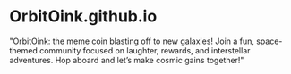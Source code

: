 # OrbitOink.github.io
"OrbitOink: the meme coin blasting off to new galaxies! Join a fun, space-themed community focused on laughter, rewards, and interstellar adventures. Hop aboard and let’s make cosmic gains together!"
